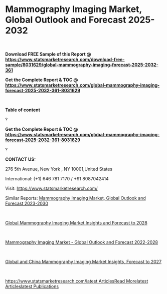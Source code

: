 <h1>Mammography Imaging Market, Global Outlook and Forecast 2025-2032</h1><br/><p><strong>Download FREE Sample of this Report @ <a href="https://www.statsmarketresearch.com/download-free-sample/8031629/global-mammography-imaging-forecast-2025-2032-361">https://www.statsmarketresearch.com/download-free-sample/8031629/global-mammography-imaging-forecast-2025-2032-361</a></strong></p>
 
 
 
 <div><b>Get the Complete Report & TOC @ <a href="https://www.statsmarketresearch.com/global-mammography-imaging-forecast-2025-2032-361-8031629">https://www.statsmarketresearch.com/global-mammography-imaging-forecast-2025-2032-361-8031629</a></b></div>
 
 
 
 <p><br />
 
 <b>Table of content</b></p>
 
 
 
 <p>? </p>
 
 
 
 <div><b>Get the Complete Report & TOC @ <a href="https://www.statsmarketresearch.com/global-mammography-imaging-forecast-2025-2032-361-8031629">https://www.statsmarketresearch.com/global-mammography-imaging-forecast-2025-2032-361-8031629</a></b></div>
 
 
 
 <p>? </p>
 
 
 
 <p><b>CONTACT US:</b><br />
 
 276 5th Avenue, New York , NY 10001,United States<br />
 
 International: (+1) 646 781 7170 / +91 8087042414<br />
 
 Visit: <a href="https://www.statsmarketresearch.com/">https://www.statsmarketresearch.com/</a><br />
 
 Similar Reports: <a href="https://www.statsmarketresearch.com/global-mammography-imaging-forecast-2025-2032-361-8031629">Mammography Imaging Market, Global Outlook and Forecast 2023-2030</a><br />
 
 <br />
 
 <a href="https://www.statsmarketresearch.com/global-mammography-imaging-forecast-2025-2032-361-8031629">Global Mammography Imaging Market Insights and Forecast to 2028</a><br />
 
 <br />
 
 <a href="https://www.statsmarketresearch.com/global-mammography-imaging-forecast-2025-2032-361-8031629">Mammography Imaging Market - Global Outlook and Forecast 2022-2028</a><br />
 
 <br />
 
 <a href="https://www.statsmarketresearch.com/global-mammography-imaging-forecast-2025-2032-361-8031629">Global and China Mammography Imaging Market Insights, Forecast to 2027</a><br />
 
 <br />
 
 <a href="https://gyeongbokgung.com">https://www.statsmarketresearch.com/</a><a href="https://hallyeomaritime.com">latest Articles</a><a href="https://jingwansa.com">Read More</a><a href="https://nguoiviet.jp/">latest Articles</a><a href="https://www.intelmarketresearch.com/">latest Publications</a></p>